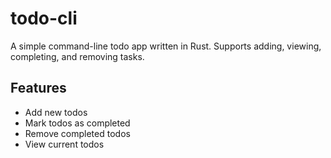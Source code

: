 # todo-cli

A simple command-line todo app written in Rust. Supports adding, viewing, completing, and removing tasks.

## Features

- Add new todos
- Mark todos as completed
- Remove completed todos
- View current todos

